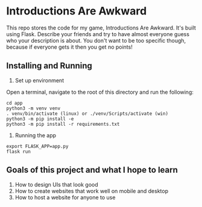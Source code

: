# Introductions Are Awkward

This repo stores the code for my game, Introductions Are Awkward. It's built using Flask.
Describe your friends and try to have almost everyone guess who your description is about. 
You don't want to be too specific though, because if everyone gets it then you get no points!

## Installing and Running

1. Set up environment

Open a terminal, navigate to the root of this directory and run the following:

```
cd app
python3 -m venv venv 
. venv/bin/activate (linux) or ./venv/Scripts/activate (win)
python3 -m pip install -e
python3 -m pip install -r requirements.txt
```

1. Running the app
```
export FLASK_APP=app.py
flask run
```

## Goals of this project and what I hope to learn
1. How to design UIs that look good
2. How to create websites that work well on mobile and desktop
3. How to host a website for anyone to use
